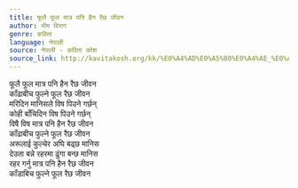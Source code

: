 ```yaml
---
title: फूलै फूल मात्र पनि हैन रैछ जीवन
author: भीम विराग
genre: कविता
language: नेपाली
source: नेपाली - कविता कोश
source_link: http://kavitakosh.org/kk/%E0%A4%AD%E0%A5%80%E0%A4%AE_%E0%A4%B5%E0%A4%BF%E0%A4%B0%E0%A4%BE%E0%A4%97
---
```


फूलै फूल मात्र पनि हैन रैछ जीवन  
काँढाबीच फुल्ने फूल रैछ जीवन  
मरिदिन मानिसले विष पिउने गर्छन्  
कोही बाँचिदिन विष पिउने गर्छन्  
विषै विष मात्र पनि हैन रैछ जीवन  
काँढाबीच फुल्ने फूल रैछ जीवन  
अरूलाई कुल्चेर अघि बढ्छ मानिस  
देउता बन्ने रहरमा ढुंगा बन्छ मानिस  
रहर गर्नु मात्र पनि हैन रैछ जीवन  
काँडाबिच फुल्ने फूल रैछ जीवन
